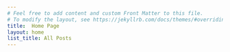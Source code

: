 ```yaml
---
# Feel free to add content and custom Front Matter to this file.
# To modify the layout, see https://jekyllrb.com/docs/themes/#overriding-theme-defaults
title:  Home Page
layout: home
list_title: All Posts
---
```

